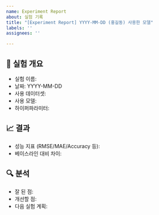 ```yaml
---
name: Experiment Report
about: 실험 기록
title: "[Experiment Report] YYYY-MM-DD (홍길동) 사용한 모델"
labels: ''
assignees: ''

---
```


## 🧪 실험 개요

- 실험 이름:
- 날짜: YYYY-MM-DD
- 사용 데이터셋:
- 사용 모델:
- 하이퍼파라미터:

## 📈 결과

- 성능 지표 (RMSE/MAE/Accuracy 등):
- 베이스라인 대비 차이:

## 🔍 분석

- 잘 된 점:
- 개선할 점:
- 다음 실험 계획:
